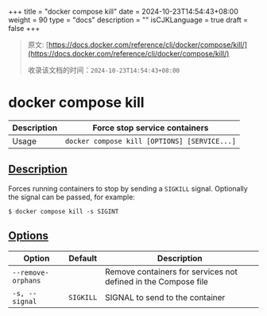 +++
title = "docker compose kill"
date = 2024-10-23T14:54:43+08:00
weight = 90
type = "docs"
description = ""
isCJKLanguage = true
draft = false
+++

> 原文: [https://docs.docker.com/reference/cli/docker/compose/kill/](https://docs.docker.com/reference/cli/docker/compose/kill/)
>
> 收录该文档的时间：`2024-10-23T14:54:43+08:00`

# docker compose kill

| Description | Force stop service containers                |
| :---------- | -------------------------------------------- |
| Usage       | `docker compose kill [OPTIONS] [SERVICE...]` |

## [Description](https://docs.docker.com/reference/cli/docker/compose/kill/#description)

Forces running containers to stop by sending a `SIGKILL` signal. Optionally the signal can be passed, for example:



```console
$ docker compose kill -s SIGINT
```

## [Options](https://docs.docker.com/reference/cli/docker/compose/kill/#options)

| Option             | Default   | Description                                                  |
| ------------------ | --------- | ------------------------------------------------------------ |
| `--remove-orphans` |           | Remove containers for services not defined in the Compose file |
| `-s, --signal`     | `SIGKILL` | SIGNAL to send to the container                              |
